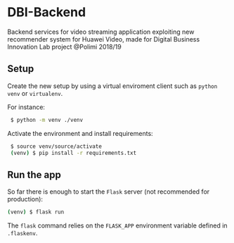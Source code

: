 # DBI-Backend
Backend services for video streaming application exploiting new recommender system for Huawei Video, made for Digital Business Innovation Lab project @Polimi 2018/19

## Setup

Create the new setup by using a virtual enviroment client such as `python venv` or `virtualenv`.

For instance:

```bash
 $ python -m venv ./venv
```

Activate the environment and install requirements:

```bash
 $ source venv/source/activate
 (venv) $ pip install -r requirements.txt
```

## Run the app

So far there is enough to start the `Flask` server (not recommended for production):

```bash
(venv) $ flask run
```

The `flask` command relies on the `FLASK_APP` environment variable defined in `.flaskenv`.

